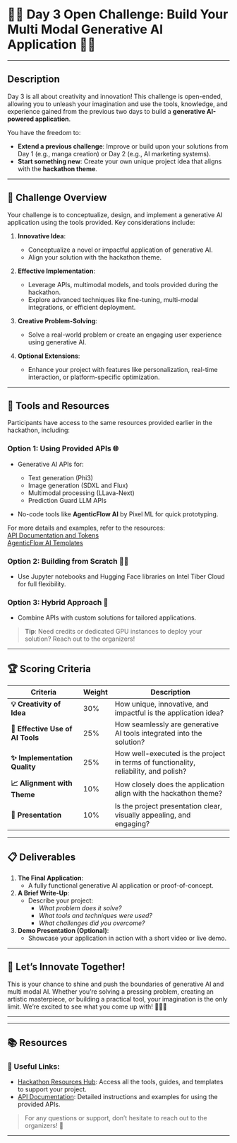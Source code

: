 # 🚀🌟 **Day 3 Open Challenge: Build Your Multi Modal Generative AI Application** 🌟🚀

---

## **Description**

Day 3 is all about creativity and innovation! This challenge is open-ended, allowing you to unleash your imagination and use the tools, knowledge, and experience gained from the previous two days to build a **generative AI-powered application**. 

You have the freedom to:
- **Extend a previous challenge**: Improve or build upon your solutions from Day 1 (e.g., manga creation) or Day 2 (e.g., AI marketing systems).
- **Start something new**: Create your own unique project idea that aligns with the **hackathon theme**.

---

## 🎯 **Challenge Overview**

Your challenge is to conceptualize, design, and implement a generative AI application using the tools provided. Key considerations include:

1. **Innovative Idea**:
   - Conceptualize a novel or impactful application of generative AI.
   - Align your solution with the hackathon theme.

2. **Effective Implementation**:
   - Leverage APIs, multimodal models, and tools provided during the hackathon.
   - Explore advanced techniques like fine-tuning, multi-modal integrations, or efficient deployment.

3. **Creative Problem-Solving**:
   - Solve a real-world problem or create an engaging user experience using generative AI.

4. **Optional Extensions**:
   - Enhance your project with features like personalization, real-time interaction, or platform-specific optimization.

---

## 🔧 **Tools and Resources**

Participants have access to the same resources provided earlier in the hackathon, including:

### **Option 1: Using Provided APIs** 🌐
- Generative AI APIs for:
  - Text generation (Phi3)
  - Image generation (SDXL and Flux)
  - Multimodal processing (LLava-Next)
  - Prediction Guard LLM APIs
  
- No-code tools like **AgenticFlow AI** by Pixel ML for quick prototyping.
  
For more details and examples, refer to the resources:  
[API Documentation and Tokens](https://github.com/adventofmultimodalai/resources/blob/main/api.md)  
[AgenticFlow AI Templates](https://agenticflow.ai/app/explore/b35d2a51-bf00-43fb-bab5-2546b2dd35ee)

### **Option 2: Building from Scratch** 📓🤗
- Use Jupyter notebooks and Hugging Face libraries on Intel Tiber Cloud for full flexibility.

### **Option 3: Hybrid Approach** 🧩
- Combine APIs with custom solutions for tailored applications.

> **Tip**: Need credits or dedicated GPU instances to deploy your solution? Reach out to the organizers!

---

## 🏆 **Scoring Criteria**

| **Criteria**                     | **Weight** | **Description**                                                                                     |
|-----------------------------------|------------|-----------------------------------------------------------------------------------------------------|
| **💡 Creativity of Idea**         | 30%        | How unique, innovative, and impactful is the application idea?                                      |
| **🤖 Effective Use of AI Tools**  | 25%        | How seamlessly are generative AI tools integrated into the solution?                                |
| **✨ Implementation Quality**     | 25%        | How well-executed is the project in terms of functionality, reliability, and polish?                |
| **📈 Alignment with Theme**       | 10%        | How closely does the application align with the hackathon theme?                                    |
| **🎨 Presentation**               | 10%        | Is the project presentation clear, visually appealing, and engaging?                                |

---

## 📋 **Deliverables**

1. **The Final Application**:
   - A fully functional generative AI application or proof-of-concept.
2. **A Brief Write-Up**:
   - Describe your project:
     - *What problem does it solve?*
     - *What tools and techniques were used?*
     - *What challenges did you overcome?*
3. **Demo Presentation (Optional)**:
   - Showcase your application in action with a short video or live demo.

---

## 🌟 Let’s Innovate Together!

This is your chance to shine and push the boundaries of generative AI and multi modal AI. Whether you’re solving a pressing problem, creating an artistic masterpiece, or building a practical tool, your imagination is the only limit. We’re excited to see what you come up with! 🌟🤖🎨

___
---

## 📚 **Resources**

### 🔗 Useful Links:
- [Hackathon Resources Hub](https://github.com/adventofmultimodalai/resources): Access all the tools, guides, and templates to support your project.
- [API Documentation](https://github.com/adventofmultimodalai/resources/blob/main/api.md): Detailed instructions and examples for using the provided APIs.

> For any questions or support, don’t hesitate to reach out to the organizers! 🚀
___
